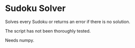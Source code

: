 # Sudoku Solver

Solves every Sudoku or returns an error if there is no solution.

The script has not been thoroughly tested.

Needs numpy.
